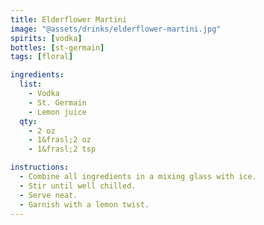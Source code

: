 ```yaml
---
title: Elderflower Martini
image: "@assets/drinks/elderflower-martini.jpg"
spirits: [vodka]
bottles: [st-germain]
tags: [floral]

ingredients:
  list:
    - Vodka
    - St. Germain
    - Lemon juice
  qty:
    - 2 oz
    - 1&frasl;2 oz
    - 1&frasl;2 tsp

instructions:
  - Combine all ingredients in a mixing glass with ice.
  - Stir until well chilled.
  - Serve neat.
  - Garnish with a lemon twist.
---
```

